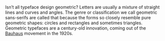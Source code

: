 Isn’t all typeface design geometric? Letters are usually a mixture of straight lines and curves and angles. The genre or classification we call geometric sans-serifs are called that because the forms so closely resemble pure geometric shapes: circles and rectangles and sometimes triangles. Geometric typefaces are a century-old innovation, coming out of the [Bauhaus](https://en.wikipedia.org/wiki/Bauhaus) movement in the 1920s.
